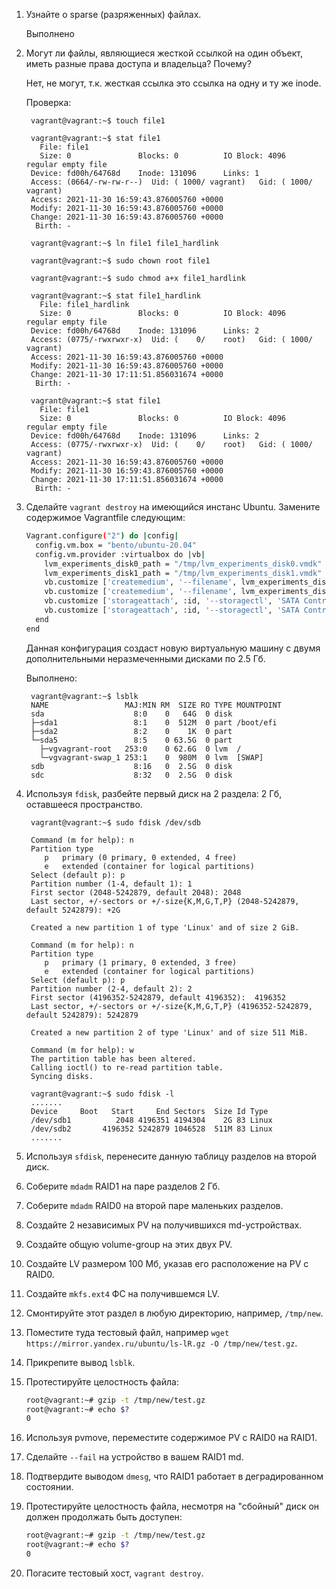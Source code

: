 1. Узнайте о sparse (разряженных) файлах.
  
      Выполнено

2. Могут ли файлы, являющиеся жесткой ссылкой на один объект, иметь разные права доступа и владельца? Почему?

      Нет, не могут, т.к. жесткая ссылка это ссылка на одну и ту же inode.
      
      Проверка:
      
        vagrant@vagrant:~$ touch file1

        vagrant@vagrant:~$ stat file1
          File: file1
          Size: 0               Blocks: 0          IO Block: 4096   regular empty file
        Device: fd00h/64768d    Inode: 131096      Links: 1
        Access: (0664/-rw-rw-r--)  Uid: ( 1000/ vagrant)   Gid: ( 1000/ vagrant)
        Access: 2021-11-30 16:59:43.876005760 +0000
        Modify: 2021-11-30 16:59:43.876005760 +0000
        Change: 2021-11-30 16:59:43.876005760 +0000
         Birth: -

        vagrant@vagrant:~$ ln file1 file1_hardlink

        vagrant@vagrant:~$ sudo chown root file1

        vagrant@vagrant:~$ sudo chmod a+x file1_hardlink

        vagrant@vagrant:~$ stat file1_hardlink
          File: file1_hardlink
          Size: 0               Blocks: 0          IO Block: 4096   regular empty file
        Device: fd00h/64768d    Inode: 131096      Links: 2
        Access: (0775/-rwxrwxr-x)  Uid: (    0/    root)   Gid: ( 1000/ vagrant)
        Access: 2021-11-30 16:59:43.876005760 +0000
        Modify: 2021-11-30 16:59:43.876005760 +0000
        Change: 2021-11-30 17:11:51.856031674 +0000
         Birth: -

        vagrant@vagrant:~$ stat file1
          File: file1
          Size: 0               Blocks: 0          IO Block: 4096   regular empty file
        Device: fd00h/64768d    Inode: 131096      Links: 2
        Access: (0775/-rwxrwxr-x)  Uid: (    0/    root)   Gid: ( 1000/ vagrant)
        Access: 2021-11-30 16:59:43.876005760 +0000
        Modify: 2021-11-30 16:59:43.876005760 +0000
        Change: 2021-11-30 17:11:51.856031674 +0000
         Birth: -

3. Сделайте `vagrant destroy` на имеющийся инстанс Ubuntu. Замените содержимое Vagrantfile следующим:

    ```bash
    Vagrant.configure("2") do |config|
      config.vm.box = "bento/ubuntu-20.04"
      config.vm.provider :virtualbox do |vb|
        lvm_experiments_disk0_path = "/tmp/lvm_experiments_disk0.vmdk"
        lvm_experiments_disk1_path = "/tmp/lvm_experiments_disk1.vmdk"
        vb.customize ['createmedium', '--filename', lvm_experiments_disk0_path, '--size', 2560]
        vb.customize ['createmedium', '--filename', lvm_experiments_disk1_path, '--size', 2560]
        vb.customize ['storageattach', :id, '--storagectl', 'SATA Controller', '--port', 1, '--device', 0, '--type', 'hdd', '--medium', lvm_experiments_disk0_path]
        vb.customize ['storageattach', :id, '--storagectl', 'SATA Controller', '--port', 2, '--device', 0, '--type', 'hdd', '--medium', lvm_experiments_disk1_path]
      end
    end
    ```

    Данная конфигурация создаст новую виртуальную машину с двумя дополнительными неразмеченными дисками по 2.5 Гб.
    
      Выполнено:
      
        vagrant@vagrant:~$ lsblk
        NAME                 MAJ:MIN RM  SIZE RO TYPE MOUNTPOINT
        sda                    8:0    0   64G  0 disk
        ├─sda1                 8:1    0  512M  0 part /boot/efi
        ├─sda2                 8:2    0    1K  0 part
        └─sda5                 8:5    0 63.5G  0 part
          ├─vgvagrant-root   253:0    0 62.6G  0 lvm  /
          └─vgvagrant-swap_1 253:1    0  980M  0 lvm  [SWAP]
        sdb                    8:16   0  2.5G  0 disk
        sdc                    8:32   0  2.5G  0 disk

4. Используя `fdisk`, разбейте первый диск на 2 раздела: 2 Гб, оставшееся пространство.

        vagrant@vagrant:~$ sudo fdisk /dev/sdb

        Command (m for help): n
        Partition type
           p   primary (0 primary, 0 extended, 4 free)
           e   extended (container for logical partitions)
        Select (default p): p
        Partition number (1-4, default 1): 1
        First sector (2048-5242879, default 2048): 2048
        Last sector, +/-sectors or +/-size{K,M,G,T,P} (2048-5242879, default 5242879): +2G

        Created a new partition 1 of type 'Linux' and of size 2 GiB.

        Command (m for help): n
        Partition type
           p   primary (1 primary, 0 extended, 3 free)
           e   extended (container for logical partitions)
        Select (default p): p
        Partition number (2-4, default 2): 2
        First sector (4196352-5242879, default 4196352):  4196352
        Last sector, +/-sectors or +/-size{K,M,G,T,P} (4196352-5242879, default 5242879): 5242879

        Created a new partition 2 of type 'Linux' and of size 511 MiB.

        Command (m for help): w
        The partition table has been altered.
        Calling ioctl() to re-read partition table.
        Syncing disks.

        vagrant@vagrant:~$ sudo fdisk -l
        .......
        Device     Boot   Start     End Sectors  Size Id Type
        /dev/sdb1          2048 4196351 4194304    2G 83 Linux
        /dev/sdb2       4196352 5242879 1046528  511M 83 Linux
        .......

5. Используя `sfdisk`, перенесите данную таблицу разделов на второй диск.

6. Соберите `mdadm` RAID1 на паре разделов 2 Гб.

7. Соберите `mdadm` RAID0 на второй паре маленьких разделов.

8. Создайте 2 независимых PV на получившихся md-устройствах.

9. Создайте общую volume-group на этих двух PV.

10. Создайте LV размером 100 Мб, указав его расположение на PV с RAID0.

11. Создайте `mkfs.ext4` ФС на получившемся LV.

12. Смонтируйте этот раздел в любую директорию, например, `/tmp/new`.

13. Поместите туда тестовый файл, например `wget https://mirror.yandex.ru/ubuntu/ls-lR.gz -O /tmp/new/test.gz`.

14. Прикрепите вывод `lsblk`.

15. Протестируйте целостность файла:

    ```bash
    root@vagrant:~# gzip -t /tmp/new/test.gz
    root@vagrant:~# echo $?
    0
    ```

16. Используя pvmove, переместите содержимое PV с RAID0 на RAID1.

17. Сделайте `--fail` на устройство в вашем RAID1 md.

18. Подтвердите выводом `dmesg`, что RAID1 работает в деградированном состоянии.

19. Протестируйте целостность файла, несмотря на "сбойный" диск он должен продолжать быть доступен:

    ```bash
    root@vagrant:~# gzip -t /tmp/new/test.gz
    root@vagrant:~# echo $?
    0
    ```

20. Погасите тестовый хост, `vagrant destroy`.

 
